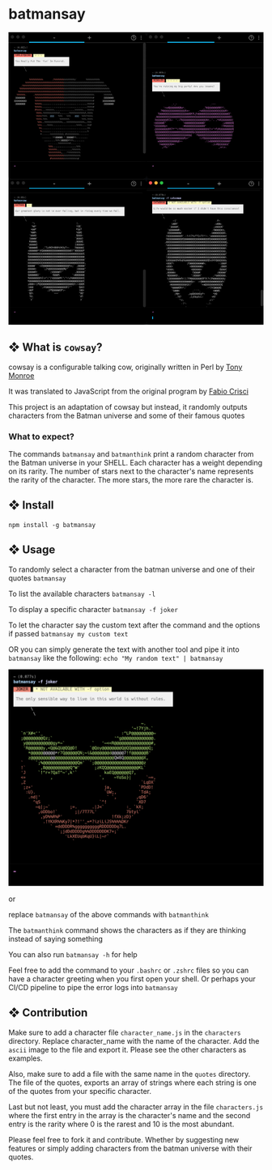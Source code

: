 # batmansay

![BATMAN](https://github.com/meeshh/batmansay/blob/main/images/screenshot_mosaique.png?raw=true)

## ❖ What is `cowsay`?
cowsay is a configurable talking cow, originally written in Perl by [Tony Monroe](https://github.com/tnalpgge/rank-amateur-cowsay)

It was translated to JavaScript from the original program by [Fabio Crisci](https://github.com/piuccio/cowsay)

This project is an adaptation of cowsay but instead, it randomly outputs characters from the Batman universe and some of their famous quotes

### What to expect?

The commands `batmansay` and `batmanthink` print a random character from the Batman universe in your SHELL. Each character has a weight depending on its rarity. The number of stars next to the character's name represents the rarity of the character. The more stars, the more rare the character is.


## ❖ Install

    npm install -g batmansay

## ❖ Usage

  To randomly select a character from the batman universe and one of their quotes
    `batmansay`

  To list the available characters
    `batmansay -l`

  To display a specific character
    `batmansay -f joker`

  To let the character say the custom text after the command and the options if passed
    `batmansay my custom text` 
  
  OR you can simply generate the text with another tool and pipe it into `batmansay` like the following: `echo "My random text" | batmansay`

  ![JOKER](https://github.com/meeshh/batmansay/blob/main/images/screenshot_joker.png?raw=true)

or

  replace `batmansay` of the above commands with `batmanthink`

The `batmanthink` command shows the characters as if they are thinking instead of saying something

You can also run `batmansay -h` for help

Feel free to add the command to your `.bashrc` or `.zshrc` files so you can have a character greeting when you first open your shell. Or perhaps your CI/CD pipeline to pipe the error logs into `batmansay`

## ❖ Contribution

Make sure to add a character file `character_name.js` in the `characters` directory. Replace character_name with the name of the character. Add the `ascii` image to the file and export it. Please see the other characters as examples.

Also, make sure to add a file with the same name in the `quotes` directory. The file of the quotes, exports an array of strings where each string is one of the quotes from your specific character.

Last but not least, you must add the character array in the file `characters.js` where the first entry in the array is the character's name and the second entry is the rarity where 0 is the rarest and 10 is the most abundant.

Please feel free to fork it and contribute. Whether by suggesting new features or simply adding characters from the batman universe with their quotes.